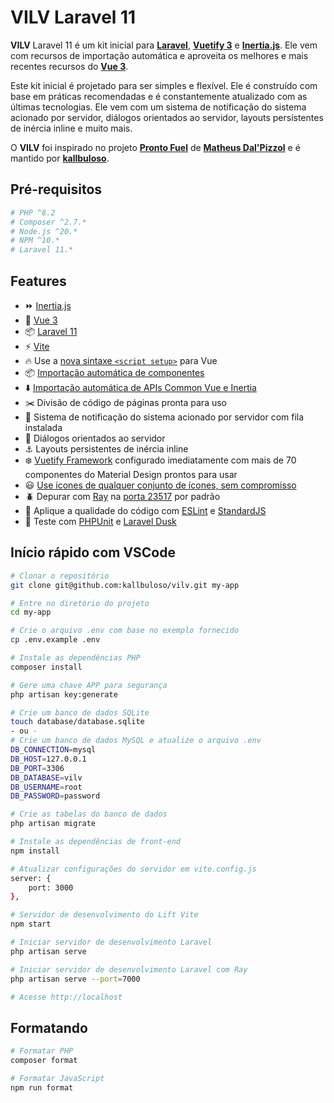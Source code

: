 # **VILV Laravel 11**

**VILV** Laravel 11 é um kit inicial para [**Laravel**](https://laravel.com/), [**Vuetify 3**](https://vuetify.vom/) e [**Inertia.js**](https://inertiajs.com/). Ele vem com recursos de importação automática e aproveita os melhores e mais recentes recursos do [**Vue 3**](https://vuejs.org/).

Este kit inicial é projetado para ser simples e flexível. Ele é construído com base em práticas recomendadas e é constantemente atualizado com as últimas tecnologias. Ele vem com um sistema de notificação do sistema acionado por servidor, diálogos orientados ao servidor, layouts persistentes de inércia inline e muito mais.

O **VILV** foi inspirado no projeto [**Pronto Fuel**](https://github.com/prontostack/pronto-fuel) de [**Matheus Dal'Pizzol**](https://github.com/MtDalPizzol) e é mantido por [**kallbuloso**](https://github.com/kallbuloso).

## Pré-requisitos
```bash	
# PHP ^8.2
# Composer ^2.7.*
# Node.js ^20.*
# NPM ^10.*
# Laravel 11.*
```

## Features

-   ⏩ [Inertia.js](https://inertiajs.com/)
-   🔰 [Vue 3](https://github.com/vuejs/core)
-   📦 [Laravel 11](https://laravel.com/)
-   ⚡️ [Vite](https://vitejs.dev/)
-   🔥 Use a [nova sintaxe `<script setup>`](https://github.com/vuejs/rfcs/pull/227) para Vue
-   📦 [Importação automática de componentes](https://github.com/antfu/unplugin-vue-components)
-   ⬇️ [Importação automática de APIs Common Vue e Inertia](https://github.com/antfu/unplugin-auto-import)
-   ✂️ Divisão de código de páginas pronta para uso
-   🔔 Sistema de notificação do sistema acionado por servidor com fila instalada
-   💬 Diálogos orientados ao servidor
-   ⚓ Layouts persistentes de inércia inline
-   ❄️ [Vuetify Framework](https://vuetify.vom/) configurado imediatamente com mais de 70 componentes do Material Design prontos para usar
-   😃 [Use ícones de qualquer conjunto de ícones, sem compromisso](https://github.com/antfu/unplugin-icons)
-   🪲 Depurar com [Ray](https://spatie.be/docs/ray/v1/introduction) na [porta 23517](http://localhost:23517/) por padrão
-   👮 Aplique a qualidade do código com [ESLint](https://eslint.org/) e [StandardJS](https://standardjs.com/)
-   🚨 Teste com [PHPUnit](https://phpunit.de/) e [Laravel Dusk](https://laravel.com/docs/11.x/dusk)

## Início rápido com VSCode

```bash
# Clonar o repositório
git clone git@github.com:kallbuloso/vilv.git my-app

# Entre no diretório do projeto
cd my-app

# Crie o arquivo .env com base no exemplo fornecido
cp .env.example .env

# Instale as dependências PHP
composer install

# Gere uma chave APP para segurança
php artisan key:generate

# Crie um banco de dados SQLite
touch database/database.sqlite
- ou -
# Crie um banco de dados MySQL e atualize o arquivo .env
DB_CONNECTION=mysql
DB_HOST=127.0.0.1
DB_PORT=3306
DB_DATABASE=vilv
DB_USERNAME=root
DB_PASSWORD=password

# Crie as tabelas do banco de dados
php artisan migrate

# Instale as dependências de front-end
npm install

# Atualizar configurações do servidor em vite.config.js
server: {
    port: 3000
},

# Servidor de desenvolvimento do Lift Vite
npm start

# Iniciar servidor de desenvolvimento Laravel
php artisan serve

# Iniciar servidor de desenvolvimento Laravel com Ray
php artisan serve --port=7000

# Acesse http://localhost
```

## Formatando

```bash
# Formatar PHP
composer format

# Formatar JavaScript
npm run format
```
